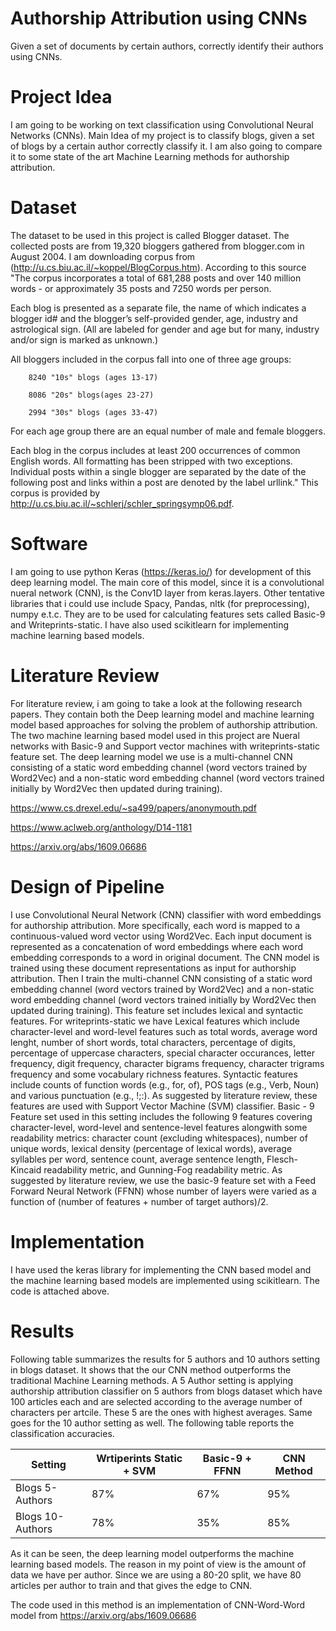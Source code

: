 # Authorship Attribution using CNNs
Given a set of documents by certain authors, correctly identify their authors using CNNs.

# Project Idea
I am going to be working on text classification using Convolutional Neural Networks (CNNs). Main Idea of my project is to classify blogs, given a set of blogs by a certain author correctly classify it. I am also going to compare it to some state of the art Machine Learning methods for authorship attribution.

# Dataset
The dataset to be used in this project is called Blogger dataset. The collected posts are from 19,320 bloggers gathered from blogger.com in August 2004. I am downloading corpus from (http://u.cs.biu.ac.il/~koppel/BlogCorpus.htm). According to this source "The corpus incorporates a total of 681,288 posts and over 140 million words - or approximately 35 posts and 7250 words per person.  

Each blog is presented as a separate file, the name of which indicates a blogger id# and the blogger’s self-provided gender, age, industry and astrological sign. (All are labeled for gender and age but for many, industry and/or sign is marked as unknown.)

All bloggers included in the corpus fall into one of three age groups:

        8240 "10s" blogs (ages 13-17)

        8086 "20s" blogs(ages 23-27)

        2994 "30s" blogs (ages 33-47)

For each age group there are an equal number of male and female bloggers.   

Each blog in the corpus includes at least 200 occurrences of common English words. All formatting has been stripped with two exceptions. Individual posts within a single blogger are separated by the date of the following post and links within a post are denoted by the label urllink." 
This corpus is provided by http://u.cs.biu.ac.il/~schlerj/schler_springsymp06.pdf.

# Software
I am going to use python Keras (https://keras.io/) for development of this deep learning model. The main core of this model, since it is a convolutional nueral network (CNN), is the Conv1D layer from keras.layers. Other tentative libraries that i could use include Spacy, Pandas, nltk (for preprocessing), numpy e.t.c. They are to be used for calculating features sets called Basic-9 and Writeprints-static. I have also used scikitlearn for implementing machine learning based models.

# Literature Review
For literature review, i am going to take a look at the following research papers. They contain both the Deep learning model and machine learning model based approaches for solving the problem of authorship attribution. The two machine learning based model used in this project are Nueral networks with Basic-9 and Support vector machines with writeprints-static feature set. The deep learning model we use is a multi-channel CNN consisting of a static word embedding channel (word vectors trained by Word2Vec) and a non-static word embedding channel (word vectors trained initially by Word2Vec then updated during training).

https://www.cs.drexel.edu/~sa499/papers/anonymouth.pdf

https://www.aclweb.org/anthology/D14-1181

https://arxiv.org/abs/1609.06686

# Design of Pipeline
I use Convolutional Neural Network (CNN) classifier with word embeddings for authorship attribution. More specifically, each word is mapped to a continuous-valued word vector using Word2Vec. Each input document is represented as a concatenation of word embeddings where each word embedding corresponds to a word in original document. The CNN model is trained using these document representations as input for authorship attribution. Then I train the multi-channel CNN consisting of a static word embedding channel (word vectors trained by Word2Vec) and a non-static word embedding channel (word vectors trained initially by Word2Vec then updated during training).
This feature set includes lexical and syntactic features.
For writeprints-static we have Lexical features which include character-level and word-level features such as total words, average word lenght, number of short words, total characters, percentage of digits, percentage of uppercase characters, special character occurances, letter frequency, digit frequency, character bigrams frequency, character trigrams frequency and some vocabulary richness features. 
Syntactic features include counts of function words (e.g., for, of), POS tags (e.g., Verb, Noun) and various punctuation (e.g., !;:). 
As suggested by literature review, these features are used with Support Vector Machine (SVM) classifier.
Basic - 9 Feature set used in this setting includes the following 9 features covering character-level, word-level and sentence-level features alongwith some readability metrics: character count (excluding whitespaces), number of unique words, lexical density (percentage of lexical words), average syllables per word, sentence count, average sentence length, Flesch-Kincaid readability metric, and Gunning-Fog readability metric. As suggested by literature review, we use the basic-9 feature set with a Feed Forward Neural Network (FFNN) whose number of layers were varied as a function of (number of features + number of target authors)/2.
# Implementation 
I have used the keras library for implementing the CNN based model and the machine learning based models are implemented using scikitlearn. The code is attached above.

# Results 
Following table summarizes the results for 5 authors and 10 authors setting in blogs dataset. It shows that the our CNN method outperforms the traditional Machine Learning methods. A 5 Author setting is applying authorship attribution classifier on 5 authors from blogs dataset which have 100 articles each and are selected according to the average number of characters per artcile. These 5 are the ones with highest averages. Same goes for the 10 author setting as well. The following table reports the classification accuracies.

|Setting   |Wrtiperints Static + SVM   |Basic-9 + FFNN   | CNN Method   |
|---|---|---|---|
|Blogs 5-Authors   |87%   |67%   |95%   |
|Blogs 10-Authors   |78%   |35%   |85%   |

As it can be seen, the deep learning model outperforms the machine learning based models. The reason in my point of view is the amount of data we have per author. Since we are using a 80-20 split, we have 80 articles per author to train and that gives the edge to CNN.

The code used in this method is an implementation of CNN-Word-Word model from https://arxiv.org/abs/1609.06686
